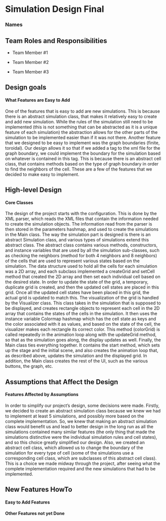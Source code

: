 # Simulation Design Final
### Names

## Team Roles and Responsibilities

 * Team Member #1

 * Team Member #2

 * Team Member #3


## Design goals

#### What Features are Easy to Add
One of the features that is easy to add are new simulations. This is because there is an abstract simulation class, that makes it relatively  easy to create and add new simulation. While the rules of the simulation still need to be implemented (this is not something that can be abstracted as it is a unique feature of each simulation) the abstraction allows for the other parts of the simulation to be implemented easier than if it was not there. Another feature that we designed to be easy to implement was the graph boundaries (finite, toroidal). Our design allows it so that if we added a tag to the xml file for the graph boundary, we could implement the boundary for the simulation based on whatever is contained in this tag. This is because there is an abstract cell class, that contains methods based on the type of graph boundary in order to find the neighbors of the cell. These are a few of the features that we decided to make easy to implement.


## High-level Design

#### Core Classes
The design of the project starts with the configuration. This is done by the XML parser, which reads the XML files that contain the information needed to create the simulation objects. The information read from the parser is then stored in the parameters hashmap, and used to create the simulations in the Main class. The way the simulation part is designed is there is an abstract Simulation class, and various types of simulations extend this abstract class. The abstract class contains various methods, constructors, and instance variables that are used by all the simulation sub-classes, such as checking the neighbors (method for both 4 neighbors and 8 neighbors) of the cells that are used to represent various states based on the simulation. The data structure used to hold all the cells for each simulation was a 2D array, and each subclass implemented a createGrid and setCell method that created the 2D array and then set each individual cell based on the desired state. In order to update the state of the grid, a temporary, duplicate grid is created, and then the updated cell states are placed in this grid. Once all the updated cell states have been placed in this grid, the actual grid is updated to match this. The visualization of the grid is handled by the Visualizer class. This class takes in the simulation that is supposed to be displayed, and creates rectangle objects to represent each cell in the 2D array that contains the states of the cells in the simulation. It then uses the instance variable Colormap hashmap which has the cell state as keys and the color associated with it as values, and based on the state of the cell, the visualizer makes each rectangle its correct color. This method (colorGrid) is called repeatedly in the animation loop along with the updateGrid method, so that as the simulation goes along, the display updates as well. Finally, the Main class ties everything together. It contains the start method, which sets up the stage and the initial scene, and also creates the animation loop that, as described above, updates the simulation and the displayed grid. In addition, the Main class creates the rest of the UI, such as the various buttons, the graph, etc.  


## Assumptions that Affect the Design

#### Features Affected by Assumptions
In order to simplify our project’s design, some decisions were made. Firstly, we decided to create an abstract simulation class because we knew we had to implement at least 5 simulations, and possibly more based on the complete implementation. So, we knew that making an abstract simulation class would benefit us and lead to better design in the long run as all the simulations contained many similar features (the only thing that made the simulations distinctive were the individual simulation rules and cell states), and so this choice greatly simplified our design. Also, we created an abstract cell class, which allowed us to change the boundary of the simulation for every type of cell  (some of the simulations use a corresponding cell class, which are subclasses of this abstract cell class). This is a choice we made midway through the project, after seeing what the complete implementation required and the new simulations that had to be implemented. 


## New Features HowTo

#### Easy to Add Features

#### Other Features not yet Done

